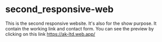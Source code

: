 # second_responsive-web
This is the second responsive website.
It's also for the show purpose.
It contain the working link and contact form. 
You can see the preview by clicking on this link  https://ak-ltd.web.app/

